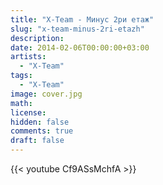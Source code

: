 ```yaml
---
title: "X-Team - Минус 2ри етаж" 
slug: "x-team-minus-2ri-etazh"
description: 
date: 2014-02-06T00:00:00+03:00
artists:
  - "X-Team"
tags:
  - "X-Team"
image: cover.jpg
math: 
license: 
hidden: false
comments: true
draft: false
---
```


{{< youtube Cf9ASsMchfA >}}
